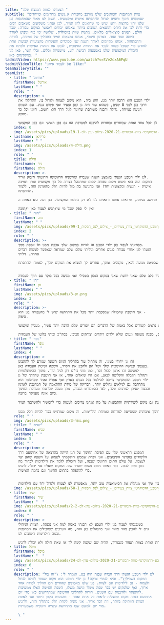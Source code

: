 ```yaml
---
title: "הצטרפו לצוות המנצח שלנו "
subtitle: "צוות המחנכות והמחנכים שלנו מורכב מחבורת א.נשים מדהימים ומיוחדים
  שנושמים חינוך ורוצים לגדול ולהתפתח אישית ומקצועית. חשוב לנו מאוד שהמחנכות בגן
  שלנו יהיו מרוצות וידעו שיש מי שדואגים להן תמיד, לכן אנחנו משקיעים משאבים רבים
  כדי לתת לכן את היחס והתנאים הטובים ביותר שאנחנו יכולים לאפשר כמקום עבודה: שכר
  הולם, תנאים סוציאליים מלאים, מתנות שוות ביומולדת, שלושה ימי כיף וגיבוש לאורך
  השנה ועוד ועוד. כארגון חינוכי, אנחנו נמצאים תמיד בתהליך של צמיחה, למידה
  והתפתחות. אנחנו מקיימים לאורך השנה שני סמינרים והעשרות מקצועיות קבועות אחת
  לחודש כדי שנוכל כצוות לעבד את החוויה החינוכית, לגבש את הזהות האישית ולפתח את
  היכולת המקצועית שלנו באמצעות רכישת ידע, מיומנויות וכלים. ובלי קשר, פאן לנו
  במקסימום כאן. "
tadmitVideo: https://www.youtube.com/watch?v=SVe2cxA6PqU
tadmitVideoTitle: "לעבוד איתנו be like:"
teamGalleryTitle: ""
teamList:
  - title: " אורטל"
    firstName: אורטל
    lastName: " "
    role: " "
    description: >
      ילדי הטבע הוא הרבה יותר מגן, הוא בית, הוא מקום לצמוח ולגדול בו. התחלתי את
      דרכי בגן לפני 8 שנים, כשהוא עוד היה גן קטן וצעיר ואני פשוט גננת. עם השנים
      הגיעה צמיחה, גדילה והבנה משותפת שחינוך לגיל הרך הוא חשוב, חיוני וכל כך
      מספק. 

      היום זה כבר לא רק גן אלא גם מרכז מקצועי לחינוך לגיל הרך וזה בזכות הגמישות של המקום ללמוד, לחנך, ללמד ולשים לב לכל אחד ואחת שבוחרים ובוחרות להיכנס למערכת הזו גם בפן האישי וגם בפן המקצועי.
    index: 0
    img: /assets/pics/uploads/גן-ילדי-הטבע-הדמוקרטי-צוות-הבוגרים-2020-21-צילום-ערן-לם-19-1-.jpg
  - lastname: פריזיאן
    lastName: " "
    img: /assets/pics/uploads/הילה-4.png
    index: 1
    role: " "
    title: הילה
    firstname: ניר
    firstName: הילה
    description: >-
      לגן ילדי הטבע הגעתי באמצע השנה שעברה ומהשניה הראשונה הרגשתי חיבוק אדיר.
      המקום הזה הוא פשוט מקום עבודה קסום שמתנהל בצורה כל כך מקצועית ונותן תמיכה
      אישית - רגשית ומקצועית יחד! אני מרגישה בת מזל להיות חלק מהארגון הזה, ללמוד
      ולהתפתח. 

      המקום הזה מאפשר לי לשלב תחומים נוספים שאני מפתחת, תחושת סיפוק ומשמעות אדירה, אפשרויות למידה וצמיחה ולהביא את עצמי לידי ביטוי. הצוות מורכב מדמויות מעוררות השראה, עמיתות מופלאות וחברות מדהימות. צוות הניהול הם אנשים מדהימים שנותנים תחושה נעימה, שרואים אותנו ודואגים לנו לא רק בהיבט המקצועי. הגן הזה הוא באמת ה- Next Level של החינוך עד לפרטים הכי קטנים בהתנהלות שלו.

      אין לי ספק שכל מי שי/תגיע לעבוד כאן י/תזכה!
  - title: " חוה"
    firstName: חוה
    lastName: " "
    img: /assets/pics/uploads/גן_ילדי_הטבע_הדמוקרטי_צוות_צעירים_-_צילום_לנס_הפקות_99-1-.jpg
    index: 2
    role: " "
    description: >-
      מבחינתי לעבוד בגן ילדי הטבע זה להיות במקום שלך אכפת ממנו ולו אכפת ממך.
      הגעתי לגן אחרי עבודה בגנים אחרים וגיליתי עולם שלם שמראה שאפשר לעשות דברים
      אחרת. גיליתי 

      שיש מקום שאכפת לכולם באמת מהילדים ומהצוות. מקום בו את יכולה להרגיש שלהנהלה אכפת ממך ולא רק מעצמה. גם כשאת לא אומרת או מראה, רואים אותך ושמים לב לדברים הקטנים. להכנס לפה זה לזכות במשפחה שניה. לדעת שכשאת מגיעה לכאן, מקבלים אותך, עוזרים לך למצוא את המקום שלך, לצמוח ולהתפתח. 


      כשהגעתי קצת חששתי. אמרתי לעצמי "בסדר עוד גן עם המון צוות ומה כבר יכול להיות?" ברגע האמת? זה לגמרי היה אחרת. קיבלנו אותי עם חיוך וגרמו לי להרגיש הכי טוב שיש והכי שייכת. ילדי הטבע הדמוקרטי הוא מקום שאני מרגישה שתמיד אפשר ללמוד, לעלות ולהתקדם בו. היום אני יכולה להגיד בלב שלם שאני יודעת שאני במקום הנכון בשבילי ואני מגיעה בכל בוקר עם חיוך לעבודה.
  - title: " חן"
    firstName: חן
    lastName: " "
    img: /assets/pics/uploads/חן-3.png
    index: 3
    role: " "
    description: >-
      אני חושבת שהמילה שמסכמת יותר מכל את התחושה שיש לי מהעבודה בגן היא -
      סיפוק. 

      זה נכון שאני עושה את מה שאני אוהבת, אבל אהבה למקצוע לבדה לא מספיקה לתחושת סיפוק (בטוח שלא לאורך זמן). אני חושבת שבגן יש לי את התחושה הזו באופן כל כך ברור כי יש בו צוות ניהולי שרואה, מעריך ויודע להביע הערכה ולתגמל על העבודה שלי. יש מי שמכוון אותי כך שיש לי אפשרות לצמוח ולהשתפר בכל פעם מחדש. אחרי 3 ומשהו שנים באותו מקצוע ובאותו "תפקיד זוטר" אני עדיין מתפלאת איך הצמיחה שלי בגן היא לא רק כעובדת אלא גם כבת אדם. הצמיחה היא ממש לרוחב, דרך כל מיני תחומים שעל פני השטח לא נראים קשורים אבל באמת של הדברים הם יוצרים שלם הרבה יותר עשיר, מעניין ומקצועי.

      חוצמזה, זו סביבת עבודה הכי כיפית שאפשר לבקש - יש צוות מהמם, מבנה מטופח ונעים ומלא ילדים רוקדים וצוחקים סביבי. בסה"כ זכיתי בלוטו של העבודות.
  - title: " נופר"
    firstName: נופר
    lastName: " "
    index: 4
    description: >
      זהו גן ייחודי בעיני. זה מתחיל עוד בתהליך הגיוס השונה שגורם לך להתבונן
      בעצמך ובגישה החינוכית שלך ושל הגן ולהבין את הסדר, השפה ושיטת העבודה כאן.
      למעשה זהו ארגון לכול דבר, כמו מיני בי"ס רק לגיל הרך. מתוך ההשתלמויות
      ותהליך הקבלה והקליטה לכאן, אם היו שואלים אותי, אז אני חושבת שהדרך של גן
      ילדי הטבע הדמוקרטי צריכה להילמד בכל הגנים בארץ ואף אפריז ואגיד שבחלומי היא
      מתרחבת גם לגילאים גדולים יותר. הבדיקה של מידת ההתאמה של המחנכת לארגון
      והכבוד שניתן לצרכים שלה, לצד הסטנדרט הגבוה, נותן מענה שלדעתי מערכת החינוך
      כיום אינה מעניקה ברובה. 
       
      אני נהנת מעבודת צוות אמיתית, עם דיבור בזמן אמת של ההנהלה שהיא חלק אינטגרלי מעשיית הצוות ממקום קשוב, מעצים ומכיל וממקום אמיתי של למידה והתפתחות. הערכים עליהם מתקיים הגן עבור הילדימות אלה אותם ערכים שמיושמים הלכה למעשה גם עבור כל מחנכת, או כל עובד/ת בגן. העבודה זורמת והרמונית ויש ניסיון אמיתי לתת לכלל הצוות תחושת שייכות ולגרום לנו להרגיש חלק מקבוצת איכות של מחנכות. זו מסגרת מובנית עם שיטה ודרך, אבל כזו שנותנת גם מקום ליצירתיות והתבוננות על מה אנחנו צריכים לעשות כדי להמשיך ולהשתפר תמיד. 
       
      יש הרגשה שאת לא לבד, שיש לך ביטחון תעסוקתי והתפתחותי, שאת חלק ממערכת שרואה אותך ושהעשייה שלך חשובה לה. זאת עבודה לא קלה, אבל עם תחושת שליחות וסיפוק ממלאכת חינוך איכותית שמסייעת לפריחת וצמיחת הילדימות. זה מקום שמרגיש כבוד להיות חלק ממנו. 
    role: " "
    img: /assets/pics/uploads/נופר-3.png
  - title: " שגיא"
    firstName: שגיא
    lastName: " "
    index: 5
    role: " "
    description: >
      המפגש הראשוני שלי עם תפיסת החינוך של הגן הייתה בהרצאה של אחינועם דרך
      הלימודים בסמינר הקיבוצים. אני זוכרת שממש הוקסמתי לשמוע על השפה שהגן יצר
      לעצמו, על עולם התוכן החינוכי שבנה, ועל היכולת ללמד את הילדימות לבחור מה
      נכון וטוב להם. כבר באותו היום פשוט ידעתי שזה המקום שאליו אני יכולה להגיע
      כדי להתפתח בתחום החינוך וגם ברמה האישית. 


      עכשיו בתור מחנכת בגן, אני יכולה לספר שאני מקבלת פה המון הדרכות מקצועיות שמאפשרות לי לדייק את עצמי בעבודה מול הילדימות מיום ליום. בנוסף, מעבר להדרכות, אנחנו גם מקיימות שיח פתוח על מה עשינו טוב, מה עבד, ומה דורש שיפור. ההתבוננות והיכולת להבין איך אני מנהלת את הסיטואציה טוב יותר, מאפשרת לנו לצמוח ולגדול יחד עם הילדימות.
    img: /assets/pics/uploads/גן_ילדי_הטבע_הדמוקרטי_צוות_צעירים_-_צילום_לנס_הפקות_68-1-.jpg
  - title: שיר
    firstName: שיר
    lastName: "  "
    img: /assets/pics/uploads/גן-ילדי-הטבע-הדמוקרטי-צוות-הבוגרים-2020-21-צילום-ערן-לם-2-2-.jpg
    index: 6
    role: " "
    description: >
      כשנכנסתי לעבוד בגן ילדי הטבע לא הבנתי באמת למה אני נכנסת. הצוות הניהולי
      גרם לי להבין מהר מאוד איך מתנהלים בגן הזה, מה הערכים שמובילים את המחנכות
      וכמה הילדימות חשובים לנו.

      להגיע לעבודה בכל בוקר ולקבל חיוך מילד או ילדה מתוקים או לתת חיבוק לילד שקצת קשה לו זה דבר מאוד מעצים שנותן אנרגיה וסיבה להמשיך ולהרבות טוב. זה גן שלוקח את תחום החינוך מאוד ברצינות. במהלך השנה יש ישיבות צוות, סמינר והשתלמויות שמרחיבות את האופקים שלנו והכל בשביל שנהיה הכי מקצועיות וטובות. והכי חשוב- שכל אחת ואחת בצוות תעזור כשצריך, תהיה שם שקצת קשה לך או שאת חולה ולא יכולה להגיע.
  - title: מיכל
    firstName: מיכל
    lastName: "  "
    img: /assets/pics/uploads/גן-ילדי-הטבע-הדמוקרטי-צוות-הבוגרים-2020-21-צילום-ערן-לם-24.jpg
    index: 6
    role: " "
    description: "לגן ילדי הטבע הגעתי דרך חברה שבנה היה בגן, ואמרה לי: \"זה בול
      המקום בשבילך\". והיא לגמרי צדקה! גן ילדי הטבע הוא מקום שעוזר לכולם לגדול
      ולצמוח - גם לילדימות וגם לצוות. בגן שלנו מאמינים שהחיים הם תהליך למידה אחד
      ארוך, ואף שלמקום יש כבר שפה משלו וגישה משלו, השפה והגישה האלו ממשיכות
      להתפתח ולהיבנות עם השנים, הודות לתהליכי החשיבה שמתרחשים כאן מדי יום.
      אחינועם בנתה מקום שמצליח לראות כל אחת ואחד - מהפעוט הקטן ביותר ועד לאשת
      הצוות הוותיקה ביותר, וזה דבר אדיר. אני נהנית לקחת חלק בתהליך הזה, ולהגיע
      מדי יום למקום שבו מתרחשת עשייה חינוכית משמעותית.

      \ "
---
```

